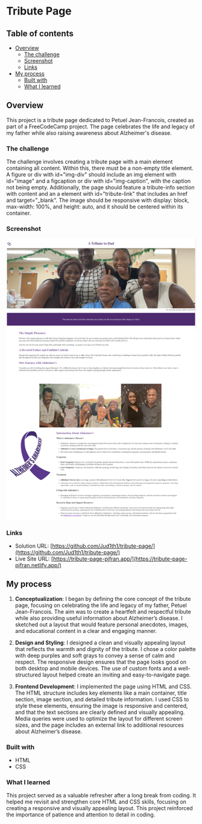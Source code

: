 # Tribute Page

## Table of contents

- [Overview](#overview)
  - [The challenge](#the-challenge)
  - [Screenshot](#screenshot)
  - [Links](#links)
- [My process](#my-process)
  - [Built with](#built-with)
  - [What I learned](#what-i-learned)

## Overview

This project is a tribute page dedicated to Petuel Jean-Francois, created as part of a FreeCodeCamp project. The page celebrates the life and legacy of my father while also raising awareness about Alzheimer's disease.

### The challenge

The challenge involves creating a tribute page with a main element containing all content. Within this, there must be a non-empty title element. A figure or div with id="img-div" should include an img element with id="image" and a figcaption or div with id="img-caption", with the caption not being empty. Additionally, the page should feature a tribute-info section with content and an a element with id="tribute-link" that includes an href and target="\_blank". The image should be responsive with display: block, max-width: 100%, and height: auto, and it should be centered within its container.

### Screenshot

![](./Images/trib.pg.top.png)
![](./Images/trib.pg.mid.png)
![](./Images/trib.pg.facts.png)

### Links

- Solution URL: [https://github.com/Jud1th1/tribute-page/](https://github.com/Jud1th1/tribute-page/)
- Live Site URL: [https://tribute-page-pjfran.app/](https://tribute-page-pjfran.netlify.app/)

## My process

1. **Conceptualization**: I began by defining the core concept of the tribute page, focusing on celebrating the life and legacy of my father, Petuel Jean-Francois. The aim was to create a heartfelt and respectful tribute while also providing useful information about Alzheimer’s disease. I sketched out a layout that would feature personal anecdotes, images, and educational content in a clear and engaging manner.

2. **Design and Styling**: I designed a clean and visually appealing layout that reflects the warmth and dignity of the tribute. I chose a color palette with deep purples and soft grays to convey a sense of calm and respect. The responsive design ensures that the page looks good on both desktop and mobile devices. The use of custom fonts and a well-structured layout helped create an inviting and easy-to-navigate page.

3. **Frontend Development**: I implemented the page using HTML and CSS. The HTML structure includes key elements like a main container, title section, image section, and detailed tribute information. I used CSS to style these elements, ensuring the image is responsive and centered, and that the text sections are clearly defined and visually appealing. Media queries were used to optimize the layout for different screen sizes, and the page includes an external link to additional resources about Alzheimer’s disease.

### Built with

- HTML
- CSS

### What I learned

This project served as a valuable refresher after a long break from coding. It helped me revisit and strengthen core HTML and CSS skills, focusing on creating a responsive and visually appealing layout. This project reinforced the importance of patience and attention to detail in coding.
